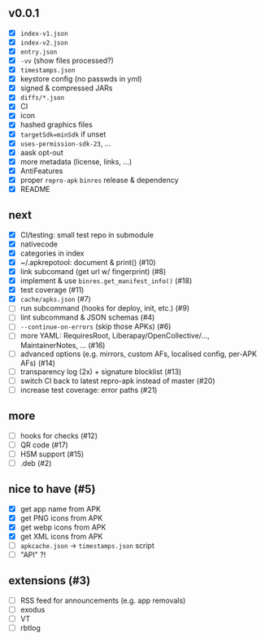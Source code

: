 ## v0.0.1

* [x] `index-v1.json`
* [x] `index-v2.json`
* [x] `entry.json`
* [x] `-vv` (show files processed?)
* [x] `timestamps.json`
* [x] keystore config (no passwds in yml)
* [x] signed & compressed JARs
* [x] `diffs/*.json`
* [x] CI
* [x] icon
* [x] hashed graphics files
* [x] `targetSdk=minSdk` if unset
* [x] `uses-permission-sdk-23`, ...
* [x] aask opt-out
* [x] more metadata (license, links, ...)
* [x] AntiFeatures
* [x] proper `repro-apk` `binres` release & dependency
* [x] README

## next

* [x] CI/testing: small test repo in submodule
* [x] nativecode
* [x] categories in index
* [x] ~/.apkrepotool: document & print() (#10)
* [x] link subcomand (get url w/ fingerprint) (#8)
* [x] implement & use `binres.get_manifest_info()` (#18)
* [x] test coverage (#11)
* [x] `cache/apks.json` (#7)
* [ ] run subcommand (hooks for deploy, init, etc.) (#9)
* [ ] lint subcommand & JSON schemas (#4)
* [ ] `--continue-on-errors` (skip those APKs) (#6)
* [ ] more YAML: RequiresRoot, Liberapay/OpenCollective/..., MaintainerNotes, ... (#16)
* [ ] advanced options (e.g. mirrors, custom AFs, localised config, per-APK AFs) (#14)
* [ ] transparency log (2x) + signature blocklist (#13)
* [ ] switch CI back to latest repro-apk instead of master (#20)
* [ ] increase test coverage: error paths (#21)

## more

* [ ] hooks for checks (#12)
* [ ] QR code (#17)
* [ ] HSM support (#15)
* [ ] .deb (#2)

## nice to have (#5)

* [x] get app name from APK
* [x] get PNG icons from APK
* [x] get webp icons from APK
* [x] get XML icons from APK
* [ ] `apkcache.json` -> `timestamps.json` script
* [ ] "API" ?!

## extensions (#3)

* [ ] RSS feed for announcements (e.g. app removals)
* [ ] exodus
* [ ] VT
* [ ] rbtlog
